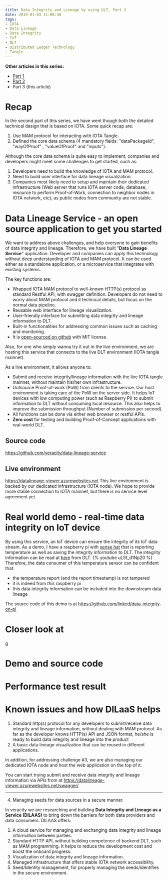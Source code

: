 ```yaml
---
title: Data Integrity and Lineage by using DLT, Part 3
date: 2019-01-03 11:08:30
tags:
- IOTA
- Data Lineage
- Data Integrity
- IoT
- DLT
- Distributed Ledger Technology
- Tangle
---
```


**Other articles in this series:**
- [Part 1](http://feng.lu/2018/09/25/Data-Integrity-and-Lineage-by-using-DLT-Part-1/)
- [Part 2](http://feng.lu/2018/10/03/Data-Integrity-and-Lineage-by-using-DLT-Part-2/) 
- Part 3 (this article)

# Recap
In the second part of this series, we have went though both the detailed technical design that is based on IOTA. Some quick recap are:
1. Use MAM protocol for interacting with IOTA Tangle.
2. Defined the core data schema (4 mandatory fields: "dataPackageId", "wayOfProof" , "valueOfProof" and "inputs"). 

Although the core data schema is quite easy to implement, companies and developers might meet some challenges to get started, such as:
1. Developers need to build the knowledge of IOTA and MAM protocol.
2. Need to build user interface for data lineage visualization.
3. Companies most likely need to setup and maintain their dedicated infrastructure (Web server that runs IOTA server code, database, resource to perform Proof-of-Work, connection to neighbor nodes in IOTA network, etc), as public nodes from community are not stable.  


# Data Lineage Service - an open source application to get you started 
We want to address above challenges, and help everyone to gain benefits of data integrity and lineage. Therefore, we have built "**Data Lineage Service**" application. Developer and companies can apply this technology without deep understanding of IOTA and MAM protocol. It can be used either as a standalone application, or a microservice that integrates with existing systems.

The key functions are:
- Wrapped IOTA MAM protocol to well-known HTTP(s) protocol as standard Restful API, with swagger definition. Developers do not need to worry about MAM protocol and it technical details, but focus on the normal data pipeline.
- Reusable web interface for lineage visualization.
- User-friendly interface for submitting data integrity and lineage information to DLT.
- Built-in functionalities for addressing common issues such as caching and monitoring.
- It is [open-sourced on github](https://github.com/veracity/data-lineage-service) with MIT license.

Also, for one who simply wanna try it out in the live environment, we are hosting this service that connects to the live DLT environment (IOTA tangle mainnet). 

As a live environment, it allows anyone to:
- Submit and receive integrity/lineage information with the live IOTA tangle mainnet, without maintain his/her own infrastructure.
- Outsource Proof-of-work (PoW) from clients to the service. Our host environment is taking care of the PoW on the server side. It helps IoT devices with low computing power (such as Raspberry PI) to submit information to DLT without consuming local resource. This also helps to improve the submission throughput (Number of submission per second). 
- All functions can be done via either web browser or restful APIs.
- **Zero cost** for testing and building Proof-of-Concept applications with real-world DLT. 

## Source code
https://github.com/veracity/data-lineage-service

## Live environment
https://datalineage-viewer.azurewebsites.net
This live environment is backed by our dedicated infrastructure (IOTA node). We hope to provide more stable connection to IOTA mainnet, but there is no service level agreement yet.

# Real world demo - real-time data integrity on IoT device
By using this service, an IoT device can ensure the integrity of its IoT data stream. As a demo, I have a raspberry pi with [sense hat](https://www.raspberrypi.org/products/sense-hat/) that is reporting temperature as well as saving the integrity information to DLT. The integrity information can be read at [here](https://thetangle.org/mam/UZFQPIFSPRNEXLGYLKQIFUZNZWLSQCUWBFHRWLBJDKIANJLKRMEYAMEPFEFHQBTENPSLPQBKKCVGYLMUN) from DLT. 
{% youtube uL5f_d1Np20 %}
Therefore, the data consumer of this temperature sensor can be confident that:
- the temperature report (and the report timestamp) is not tampered  
- it is indeed from *this* raspberry pi 
- this data integrity information can be included into the downstream data lineage

The source code of this demo is at https://github.com/linkcd/data-integrity-on-pi


# Closer look at 
g
# Demo and source code

# Performance test result

# Known issues and how DILaaS helps

 







1. Standard http(s) protocol for any developers to submit/receive data integrity and lineage information, without dealing with MAM protocol. As far as the developer knows HTTP(s) API and JSON format, he/she is ready to build data integrity and lineage into the product
2. A basic data lineage visualization that can be reused in different applications.

In addition, for addressing challenge #3, we are also managing our dedicated IOTA node and host the web application on the top of it.



You can start trying submit and receive data integrity and lineage information via APIs from at https://datalineage-viewer.azurewebsites.net/swagger/ 

 

-------------------------------------------------------------------------------------------


4. Managing seeds for data sources in a secure manner.


In veracity we are researching and building **Data Integrity and Lineage as a Service (DILAAS)**  to bring down the barriers for both data providers and data consumers. DILAAS offers:
1. A cloud service for managing and exchanging data integrity and lineage information between parties.
2. Standard HTTP API, without building competence of backend DLT, such as MAM programming. It helps to reduce the development cost and boost the onboard progress.
3. Visualization of data integrity and lineage information.
4. Managed infrastructure that offers stable IOTA network accessibility. 
4. Seed/Identity management, for properly managing the seeds/identifies in the secure environment.



  